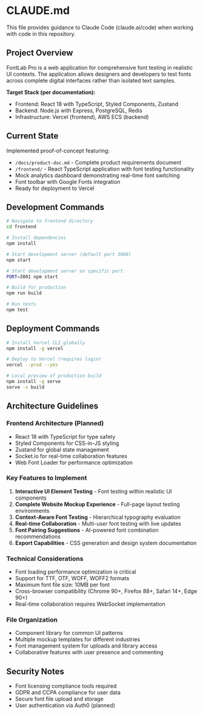# CLAUDE.md

This file provides guidance to Claude Code (claude.ai/code) when working with code in this repository.

## Project Overview

FontLab Pro is a web application for comprehensive font testing in realistic UI contexts. The application allows designers and developers to test fonts across complete digital interfaces rather than isolated text samples.

**Target Stack (per documentation):**
- Frontend: React 18 with TypeScript, Styled Components, Zustand
- Backend: Node.js with Express, PostgreSQL, Redis
- Infrastructure: Vercel (frontend), AWS ECS (backend)

## Current State

Implemented proof-of-concept featuring:
- `/docs/product-doc.md` - Complete product requirements document
- `/frontend/` - React TypeScript application with font testing functionality
- Mock analytics dashboard demonstrating real-time font switching
- Font toolbar with Google Fonts integration
- Ready for deployment to Vercel

## Development Commands

```bash
# Navigate to frontend directory
cd frontend

# Install dependencies
npm install

# Start development server (default port 3000)
npm start

# Start development server on specific port
PORT=3001 npm start

# Build for production
npm run build

# Run tests
npm test
```

## Deployment Commands

```bash
# Install Vercel CLI globally
npm install -g vercel

# Deploy to Vercel (requires login)
vercel --prod --yes

# Local preview of production build
npm install -g serve
serve -s build
```

## Architecture Guidelines

### Frontend Architecture (Planned)
- React 18 with TypeScript for type safety
- Styled Components for CSS-in-JS styling
- Zustand for global state management
- Socket.io for real-time collaboration features
- Web Font Loader for performance optimization

### Key Features to Implement
1. **Interactive UI Element Testing** - Font testing within realistic UI components
2. **Complete Website Mockup Experience** - Full-page layout testing environments
3. **Context-Aware Font Testing** - Hierarchical typography evaluation
4. **Real-time Collaboration** - Multi-user font testing with live updates
5. **Font Pairing Suggestions** - AI-powered font combination recommendations
6. **Export Capabilities** - CSS generation and design system documentation

### Technical Considerations
- Font loading performance optimization is critical
- Support for TTF, OTF, WOFF, WOFF2 formats
- Maximum font file size: 10MB per font
- Cross-browser compatibility (Chrome 90+, Firefox 88+, Safari 14+, Edge 90+)
- Real-time collaboration requires WebSocket implementation

### File Organization
- Component library for common UI patterns
- Multiple mockup templates for different industries
- Font management system for uploads and library access
- Collaborative features with user presence and commenting

## Security Notes
- Font licensing compliance tools required
- GDPR and CCPA compliance for user data
- Secure font file upload and storage
- User authentication via Auth0 (planned)